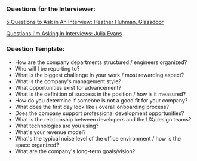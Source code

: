 ### Questions for the Interviewer:

[5 Questions to Ask in An Interview: Heather Huhman, Glassdoor](http://www.glassdoor.com/blog/5-questions-job-interview/?utm_medium=email&utm_source=newsletter&utm_campaign=September2015_US&utm_content=INTERVIEW_TIPS)

[Questions I'm Asking in Interviews: Julia Evans](http://jvns.ca/blog/2013/12/30/questions-im-asking-in-interviews/)

### Question Template:

- How are the company departments structured / engineers organized?
- Who will I be reporting to?
- What is the biggest challenge in your work / most rewarding aspect?
- What is the company's management style?
- What opportunities exist for advancement?
- What is the definition of success in the position / how is it measured?
- How do you determine if someone is not a good fit for your company?
- What does the first day look like / overall onboarding process?
- Does the company support professional development opportunities?
- What is the relationship between developers and the UX/design teams?
- What technologies are you using?
- What's your revenue model?
- What's the typical noise level of the office environment / how is the space organized?
- What are the company's long-term goals/vision?
